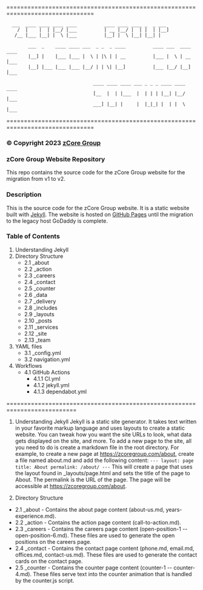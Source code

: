 ===============================================================================

      ___  ____ ____ ____ ____          ____ ____ ____ _  _ ___
        /  |    |  | |__/ |___          | __ |__/ |  | |  | |__]
       /__ |___ |__| |  \ |___          |__] |  \ |__| |__| |

            ___  _    ____ ____ ___  _ _  _ ____          ____ ___  ____ ____
            |__] |    |___ |___ |  \ | |\ | | __          |___ |  \ | __ |___
            |__] |___ |___ |___ |__/ | | \| |__]          |___ |__/ |__] |___

                                    ____ ____ ____ ___ _ _ _ ____ ____ ____
                                    [__  |  | |___  |  | | | |__| |__/ |___
                                    ___] |__| |     |  |_|_| |  | |  \ |___

===============================================================================
### © Copyright 2023 [zCore Group](https://zcoregroup.com)

### zCore Group Website Repository
This repo contains the source code for the zCore Group website for the migration from v1 to v2.
### Description
This is the source code for the zCore Group website. It is a static website built with [Jekyll](https://jekyllrb.com/). The website is hosted on [GitHub Pages](https://pages.github.com/) until the migration to the legacy host GoDaddy is complete.
### Table of Contents
1. Understanding Jekyll
2. Directory Structure
    - 2.1 _about
    - 2.2 _action
    - 2.3 _careers
    - 2.4 _contact
    - 2.5 _counter
    - 2.6 _data
    - 2.7 _delivery
    - 2.8 _includes
    - 2.9 _layouts
    - 2.10 _posts
    - 2.11 _services
    - 2.12 _site
    - 2.13 _team
3. YAML files
    - 3.1 _config.yml
    - 3.2 navigation.yml
4. Workflows
    - 4.1 GitHub Actions
        - 4.1.1 CI.yml
        - 4.1.2 jekyll.yml
        - 4.1.3 dependabot.yml

==========================================================================
1. Understanding Jekyll
Jekyll is a static site generator. It takes text written in your favorite markup language and uses layouts to create a static website. You can tweak how you want the site URLs to look, what data gets displayed on the site, and more.
To add a new page to the site, all you need to do is create a markdown file in the root directory. For example, to create a new page at https://zcoregroup.com/about, create a file named about.md and add the following content:
`---
layout: page
title: About
permalink: /about/
---`
This will create a page that uses the layout found in _layouts/page.html and sets the title of the page to About. The permalink is the URL of the page. The page will be accessible at https://zcoregroup.com/about.

2. Directory Structure
- 2.1 _about - Contains the about page content (about-us.md, years-experience.md).
- 2.2 _action - Contains the action page content (call-to-action.md).
- 2.3 _careers - Contains the careers page content (open-position-1 -- open-position-6.md). These files are used to generate the open positions on the careers page.
- 2.4 _contact - Contains the contact page content (phone.md, email.md, offices.md, contact-us.md). These files are used to generate the contact cards on the contact page.
- 2.5 _counter - Contains the counter page content (counter-1 -- counter-4.md). These files serve text into the counter animation that is handled by the counter.js script.
